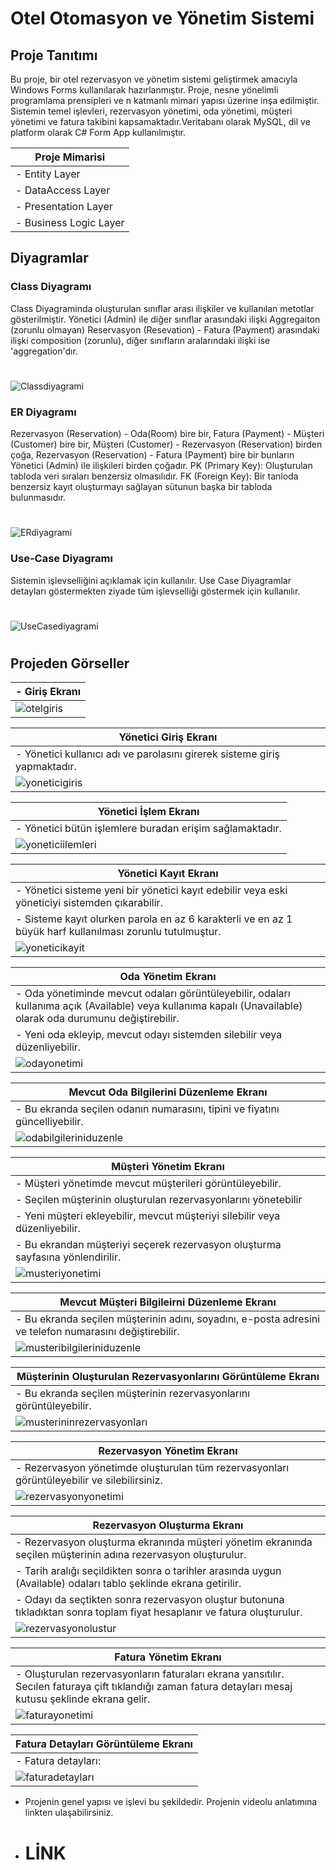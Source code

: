  #  Otel Otomasyon ve Yönetim Sistemi
##  Proje Tanıtımı
Bu proje, bir otel rezervasyon ve yönetim sistemi geliştirmek amacıyla Windows Forms kullanılarak hazırlanmıştır. Proje, nesne yönelimli programlama prensipleri ve  n katmanlı mimari yapısı üzerine inşa edilmiştir. Sistemin temel işlevleri, rezervasyon yönetimi, oda yönetimi, müşteri yönetimi ve fatura takibini kapsamaktadır.Veritabanı olarak MySQL, dil ve platform olarak C# Form App kullanılmıştır.


| Proje Mimarisi |
|----------------------------|
| - Entity Layer |
| - DataAccess Layer |
| - Presentation Layer |
| - Business Logic Layer |


 ## Diyagramlar
 ### Class Diyagramı 
Class Diyagraminda oluşturulan sınıflar arası ilişkiler ve kullanılan metotlar gösterilmiştir. Yönetici (Admin) ile diğer sınıflar arasındaki ilişki Aggregaiton (zorunlu olmayan) Reservasyon (Resevation) - Fatura (Payment) arasındaki ilişki composition (zorunlu), diğer sınıfların aralarındaki ilişki ise 'aggregation'dır.
#
![Classdiyagrami](https://github.com/user-attachments/assets/7c2ec3ee-d83e-42ea-9dbd-b1c01a4b4180)


### ER Diyagramı
Rezervasyon (Reservation)  - Oda(Room) bire bir, Fatura (Payment) - Müşteri (Customer) bire bir, Müşteri (Customer) - Rezervasyon (Reservation) birden çoğa, Rezervasyon (Reservation) - Fatura (Payment) bire bir bunların Yönetici (Admin) ile ilişkileri birden çoğadır. 
PK (Primary Key): Oluşturulan tabloda veri sıraları benzersiz olmasılıdır.
FK (Foreign Key): Bir tanloda benzersiz kayıt oluşturmayı sağlayan sütunun başka bir tabloda bulunmasıdır.
#
![ERdiyagrami](https://github.com/user-attachments/assets/880c4b3c-d956-41c3-a205-a14f7dcc7ae3)

### Use-Case Diyagramı
Sistemin işlevselliğini açıklamak için kullanılır. Use Case Diyagramlar detayları göstermekten ziyade tüm işlevselliği göstermek için kullanılır.
#
![UseCasediyagrami](https://github.com/user-attachments/assets/3ad1a182-8d73-4732-8fd7-1f457cb5ecca)
#
#
#
## Projeden Görseller
 | - Giriş Ekranı |
 |----------------------------|
 | ![otelgiris](https://github.com/user-attachments/assets/b16d031d-3b01-4c09-8482-815e52cfce42) |

| Yönetici Giriş Ekranı |
|----------------------------|
| - Yönetici kullanıcı adı ve parolasını girerek sisteme giriş yapmaktadır. |
| ![yoneticigiris](https://github.com/user-attachments/assets/080c949d-55d7-43b7-9cb2-aec9e0612c80) |

| Yönetici İşlem Ekranı |
|----------------------------|
| - Yönetici bütün işlemlere buradan erişim sağlamaktadır. |
| ![yoneticiilemleri](https://github.com/user-attachments/assets/3ef420f6-efdf-41e7-86eb-fdbac2bf0046) |

| Yönetici Kayıt Ekranı |
|----------------------------|
| - Yönetici sisteme yeni bir yönetici kayıt edebilir veya eski yöneticiyi sistemden çıkarabilir. |
| - Sisteme kayıt olurken parola en az 6 karakterli ve en az 1 büyük harf kullanılması zorunlu tutulmuştur. |
| ![yoneticikayit](https://github.com/user-attachments/assets/a4877ca9-b8d3-4056-a31e-c4308c809f48) |

| Oda Yönetim Ekranı |
 |----------------------------|
| - Oda yönetiminde mevcut odaları görüntüleyebilir, odaları kullanıma açık (Available) veya kullanıma kapalı (Unavailable) olarak oda durumunu değiştirebilir. |
| - Yeni oda ekleyip, mevcut odayı sistemden silebilir veya düzenliyebilir. |
| ![odayonetimi](https://github.com/user-attachments/assets/6d573fa4-ebe9-4fe9-b44f-3aecf7dfdb51) |

| Mevcut Oda Bilgilerini Düzenleme Ekranı |
 |----------------------------|
| - Bu ekranda seçilen odanın numarasını, tipini ve fiyatını güncelliyebilir. |
|  ![odabilgileriniduzenle](https://github.com/user-attachments/assets/566e8f39-7821-4a3d-99b8-d82bbf171e45) |

| Müşteri Yönetim Ekranı |
 |----------------------------|
| - Müşteri yönetimde mevcut müşterileri görüntüleyebilir. |
| - Seçilen müşterinin oluşturulan rezervasyonlarını yönetebilir |
| - Yeni müşteri ekleyebilir, mevcut müşteriyi silebilir veya düzenliyebilir. |
| - Bu ekrandan müşteriyi seçerek rezervasyon oluşturma sayfasına yönlendirilir. |
|  ![musteriyonetimi](https://github.com/user-attachments/assets/4e0a504a-72e9-4bc1-a050-7f2d3f513fcd) |

| Mevcut Müşteri Bilgileirni Düzenleme Ekranı |
 |----------------------------|
| - Bu ekranda seçilen müşterinin adını, soyadını, e-posta adresini ve telefon numarasını değiştirebilir. |
|  ![musteribilgileriniduzenle](https://github.com/user-attachments/assets/b68a9d0c-385c-4925-97a7-85e1e3807a69) |

|  Müşterinin Oluşturulan Rezervasyonlarını Görüntüleme Ekranı |
 |----------------------------|
| - Bu ekranda seçilen  müşterinin rezervasyonlarını görüntüleyebilir. |
|  ![musterininrezervasyonları](https://github.com/user-attachments/assets/06709495-ce66-444b-a45b-f51d4f89a6a9) |

| Rezervasyon Yönetim Ekranı |
 |----------------------------|
| - Rezervasyon yönetimde oluşturulan tüm rezervasyonları görüntüleyebilir ve silebilirsiniz. |
| ![rezervasyonyonetimi](https://github.com/user-attachments/assets/8bf3a3ce-eac3-400e-b808-15507ec5370d) |

| Rezervasyon Oluşturma Ekranı |
 |----------------------------|
| - Rezervasyon oluşturma ekranında müşteri yönetim ekranında seçilen müşterinin adına rezervasyon oluşturulur. |
| - Tarih aralığı seçildikten sonra o tarihler arasında uygun (Available) odaları tablo şeklinde ekrana getirilir. |
| - Odayı da seçtikten sonra rezervasyon oluştur butonuna tıkladıktan sonra toplam fiyat hesaplanır ve fatura oluşturulur. |
|  ![rezervasyonolustur](https://github.com/user-attachments/assets/968597d9-240a-4338-8175-2c0c9bc7946b) |


| Fatura Yönetim Ekranı |
 |----------------------------|
| - Oluşturulan rezervasyonların faturaları ekrana yansıtılır. Secılen faturaya çift tıklandığı zaman fatura detayları mesaj kutusu şeklinde ekrana gelir. |
|  ![faturayonetimi](https://github.com/user-attachments/assets/b43679cb-fb93-4290-a7ad-0b3a5d7e5f6b) |

| Fatura Detayları Görüntüleme Ekranı |
 |----------------------------|
| - Fatura detayları: |
|  ![faturadetayları](https://github.com/user-attachments/assets/26206098-8ed0-4ada-96c4-d3f07d885377) |

- Projenin genel yapısı ve işlevi bu şekildedir. Projenin videolu anlatımına linkten ulaşabilirsiniz.
- # LİNK










